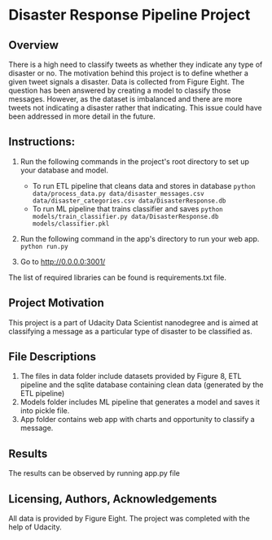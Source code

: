 # Disaster Response Pipeline Project

## Overview
There is a high need to classify tweets as whether they indicate any type of disaster or no. The motivation behind this project is to define whether a given tweet signals a disaster. Data is collected from Figure Eight. The question has been answered by creating a model to classify those messages.
However, as the dataset is imbalanced and there are more tweets not indicating a disaster rather that indicating. This issue could have been addressed in more detail in the future.

## Instructions:
1. Run the following commands in the project's root directory to set up your database and model.

    - To run ETL pipeline that cleans data and stores in database
        `python data/process_data.py data/disaster_messages.csv data/disaster_categories.csv data/DisasterResponse.db`
    - To run ML pipeline that trains classifier and saves
        `python models/train_classifier.py data/DisasterResponse.db models/classifier.pkl`

2. Run the following command in the app's directory to run your web app.
    `python run.py`

3. Go to http://0.0.0.0:3001/

The list of required libraries can be found is requirements.txt file.

## Project Motivation
This project is a part of Udacity Data Scientist nanodegree and is aimed at classifying a message as a particular type of disaster to be classified as.

## File Descriptions
1. The files in data folder include datasets provided by Figure 8, ETL pipeline and the sqlite database containing clean data (generated by the ETL pipeline)
2. Models folder includes ML pipeline that generates a model and saves it into pickle file.
3. App folder contains web app with charts and opportunity to classify a message.

## Results
The results can be observed by running app.py file

## Licensing, Authors, Acknowledgements
All data is provided by Figure Eight. The project was completed with the help of Udacity.
